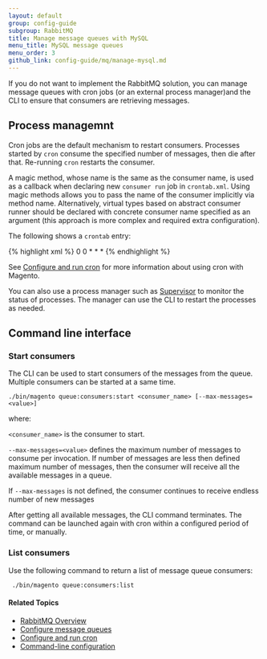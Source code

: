 ```yaml
---
layout: default
group: config-guide
subgroup: RabbitMQ
title: Manage message queues with MySQL
menu_title: MySQL message queues
menu_order: 3
github_link: config-guide/mq/manage-mysql.md
---
```



If you do not want to implement the RabbitMQ solution, you can manage message queues with cron jobs (or an external process manager)and the CLI to ensure that consumers are retrieving messages.

<h2>Process managemnt</h2>

Cron jobs are the default mechanism to restart consumers. Processes started by `cron` consume the specified number of messages, then die after that. Re-running `cron` restarts the consumer.

A magic method, whose name is the same as the consumer name, is used as a callback when declaring new `consumer run` job in `crontab.xml`. Using magic methods allows you to pass the name of the consumer implicitly via method name. Alternatively, virtual types based on abstract consumer runner should be declared with concrete consumer name specified as an argument (this approach is more complex and required extra configuration).

The following shows a `crontab` entry:

{% highlight xml %}
<group id="default">
    <job name="consumerCustomerCreatedListener" instance="Magento\Amqp\Model\ConsumerRunner" method="customerCreatedListener">
        <schedule>0 0 * * *</schedule>
    </job>
</group>
{% endhighlight %}

See <a href="{{ site.gdeurl }}config-guide/cli/config-cli-subcommands-cron.html">Configure and run cron</a> for more information about using cron with Magento.

You can also use a process manager such as <a href="http://supervisord.org/index.html">Supervisor</a> to monitor the status of processes. The manager can use the CLI to restart the processes as needed.

<h2>Command line interface</h2>

<h3>Start consumers</h3>

The CLI can be used to start consumers of the messages from the queue. Multiple consumers can be started at a same time.

`./bin/magento queue:consumers:start <consumer_name> [--max-messages=<value>]`

where:

`<consumer_name>` is the consumer to start.

`--max-messages=<value>` defines the maximum number of messages to consume per invocation. If number of messages are less then defined maximum number of messages, then the consumer will receive all the available messages in a queue.

If `--max-messages` is not defined, the consumer continues to receive endless number of new messages  

After getting all available messages, the CLI command terminates. The command can be launched again with cron within a configured period of time, or manually.

<h3>List consumers</h3>
Use the following command to return a list of message queue consumers:

` ./bin/magento queue:consumers:list`

#### Related Topics
*	<a href="{{ site.gdeurl }}config-guide/mq/rabbitmq-overview.html">RabbitMQ Overview</a>
*	<a href="{{ site.gdeurl }}config-guide/mq/config-mq.html">Configure message queues</a>
*	<a href="{{ site.gdeurl }}config-guide/cli/config-cli-subcommands-cron.html">Configure and run cron</a>
*	<a href="{{ site.gdeurl }}config-guide/cli/config-cli-subcommands.html">Command-line configuration</a>
